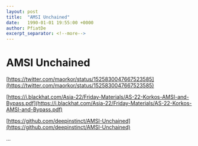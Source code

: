 ```yaml
---
layout: post
title:  "AMSI Unchained"
date:   1990-01-01 19:55:00 +0000
author: PfiatDe
excerpt_separator: <!--more-->
---
```


# AMSI Unchained

[https://twitter.com/maorkor/status/1525830047667523585](https://twitter.com/maorkor/status/1525830047667523585)

[https://i.blackhat.com/Asia-22/Friday-Materials/AS-22-Korkos-AMSI-and-Bypass.pdf](https://i.blackhat.com/Asia-22/Friday-Materials/AS-22-Korkos-AMSI-and-Bypass.pdf)

[https://github.com/deepinstinct/AMSI-Unchained](https://github.com/deepinstinct/AMSI-Unchained)

...
<!--more-->
